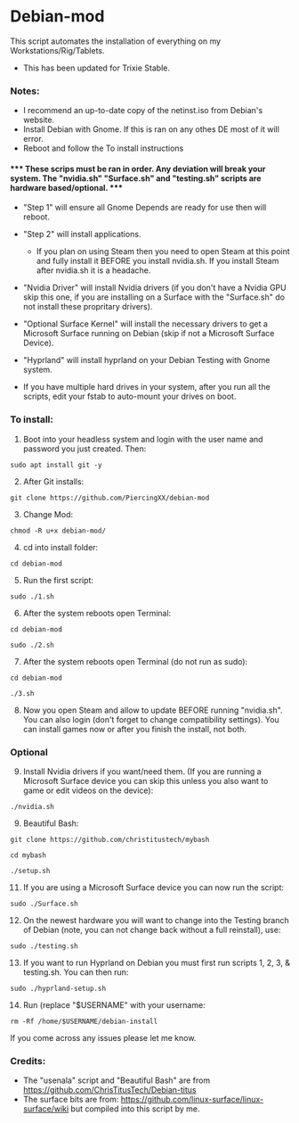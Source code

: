 # Debian-mod
This script automates the installation of everything on my Workstations/Rig/Tablets.

- This has been updated for Trixie Stable.


### Notes:
- I recommend an up-to-date copy of the netinst.iso from Debian's website.
- Install Debian with Gnome. If this is ran on any othes DE most of it will error.
- Reboot and follow the To install instructions

#### *** These scrips must be ran in order. Any deviation will break your system. The "nvidia.sh" "Surface.sh" and "testing.sh" scripts are hardware based/optional. ***
  
- "Step 1" will ensure all Gnome Depends are ready for use then will reboot.
  
- "Step 2" will install applications.

  - If you plan on using Steam then you need to open Steam at this point and fully install it BEFORE you install nvidia.sh. If you install Steam after nvidia.sh it is a headache.
  
- "Nvidia Driver" will install Nvidia drivers (if you don't have a Nvidia GPU skip this one, if you are installing on a Surface with the "Surface.sh" do not install these propritary drivers).
  
- "Optional Surface Kernel" will install the necessary drivers to get a Microsoft Surface running on Debian (skip if not a Microsoft Surface Device).
  
- "Hyprland" will install hyprland on your Debian Testing with Gnome system.
  
- If you have multiple hard drives in your system, after you run all the scripts, edit your fstab to auto-mount your drives on boot.

 
 
### To install:

1. Boot into your headless system and login with the user name and password you just created. Then:

``` sudo apt install git -y ```


2. After Git installs:

``` git clone https://github.com/PiercingXX/debian-mod ```


3. Change Mod:

``` chmod -R u+x debian-mod/ ```


4. cd into install folder:

``` cd debian-mod ```


5. Run the first script:

``` sudo ./1.sh ```


6. After the system reboots open Terminal:

``` cd debian-mod ```

``` sudo ./2.sh ```


7. After the system reboots open Terminal (do not run as sudo):

``` cd debian-mod ```

``` ./3.sh ```


8. Now you open Steam and allow to update BEFORE running "nvidia.sh". You can also login (don't forget to change compatibility settings). You can install games now or after you finish the install, not both.


### **Optional** 


9. Install Nvidia drivers if you want/need them. (If you are running a Microsoft Surface device you can skip this unless you also want to game or edit videos on the device):

``` ./nvidia.sh ```


9. Beautiful Bash:

``` git clone https://github.com/christitustech/mybash ```

``` cd mybash ```

``` ./setup.sh ```


11. If you are using a Microsoft Surface device you can now run the script:

``` sudo ./Surface.sh ```


12. On the newest hardware you will want to change into the Testing branch of Debian (note, you can not change back without a full reinstall), use:

``` sudo ./testing.sh ```

13. If you want to run Hyprland on Debian you must first run scripts 1, 2, 3, & testing.sh. You can then run:

``` sudo ./hyprland-setup.sh ```

14. Run (replace "$USERNAME" with your username:

``` rm -Rf /home/$USERNAME/debian-install ```


If you come across any issues please let me know.







### Credits:
- The "usenala" script and "Beautiful Bash" are from https://github.com/ChrisTitusTech/Debian-titus
- The surface bits are from: https://github.com/linux-surface/linux-surface/wiki but compiled into this script by me.
